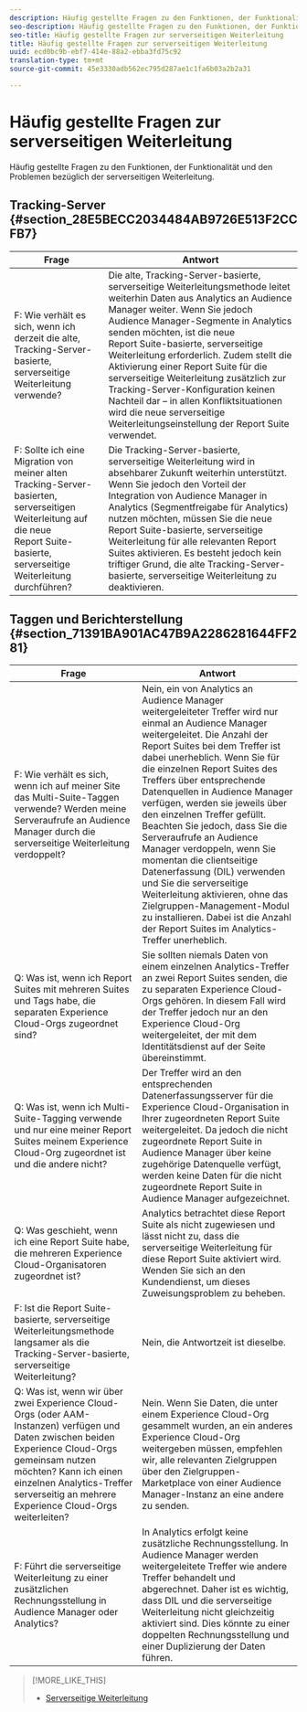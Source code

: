 ```yaml
---
description: Häufig gestellte Fragen zu den Funktionen, der Funktionalität und den Problemen bezüglich der serverseitigen Weiterleitung.
seo-description: Häufig gestellte Fragen zu den Funktionen, der Funktionalität und den Problemen bezüglich der serverseitigen Weiterleitung.
seo-title: Häufig gestellte Fragen zur serverseitigen Weiterleitung
title: Häufig gestellte Fragen zur serverseitigen Weiterleitung
uuid: ecd0bc9b-ebf7-414e-88a2-ebba3fd75c92
translation-type: tm+mt
source-git-commit: 45e3330adb562ec795d287ae1c1fa6b03a2b2a31

---
```



# Häufig gestellte Fragen zur serverseitigen Weiterleitung

Häufig gestellte Fragen zu den Funktionen, der Funktionalität und den Problemen bezüglich der serverseitigen Weiterleitung.

## Tracking-Server {#section_28E5BECC2034484AB9726E513F2CCFB7}

| Frage | Antwort |
|--- |--- |
| F: Wie verhält es sich, wenn ich derzeit die alte, Tracking-Server-basierte, serverseitige Weiterleitung verwende? | Die alte, Tracking-Server-basierte, serverseitige Weiterleitungsmethode leitet weiterhin Daten aus Analytics an Audience Manager weiter. Wenn Sie jedoch Audience Manager-Segmente in Analytics senden möchten, ist die neue Report Suite-basierte, serverseitige Weiterleitung erforderlich. Zudem stellt die Aktivierung einer Report Suite für die serverseitige Weiterleitung zusätzlich zur Tracking-Server-Konfiguration keinen Nachteil dar – in allen Konfliktsituationen wird die neue serverseitige Weiterleitungseinstellung der Report Suite verwendet. |
| F: Sollte ich eine Migration von meiner alten Tracking-Server-basierten, serverseitigen Weiterleitung auf die neue Report Suite-basierte, serverseitige Weiterleitung durchführen? | Die Tracking-Server-basierte, serverseitige Weiterleitung wird in absehbarer Zukunft weiterhin unterstützt. Wenn Sie jedoch den Vorteil der Integration von Audience Manager in Analytics (Segmentfreigabe für Analytics) nutzen möchten, müssen Sie die neue Report Suite-basierte, serverseitige Weiterleitung für alle relevanten Report Suites aktivieren. Es besteht jedoch kein triftiger Grund, die alte Tracking-Server-basierte, serverseitige Weiterleitung zu deaktivieren. |

## Taggen und Berichterstellung {#section_71391BA901AC47B9A2286281644FF281}

| Frage | Antwort |
|--- |--- |
| F: Wie verhält es sich, wenn ich auf meiner Site das Multi-Suite-Taggen verwende? Werden meine Serveraufrufe an Audience Manager durch die serverseitige Weiterleitung verdoppelt? | Nein, ein von Analytics an Audience Manager weitergeleiteter Treffer wird nur einmal an Audience Manager weitergeleitet. Die Anzahl der Report Suites bei dem Treffer ist dabei unerheblich. Wenn Sie für die einzelnen Report Suites des Treffers über entsprechende Datenquellen in Audience Manager verfügen, werden sie jeweils über den einzelnen Treffer gefüllt.  Beachten Sie jedoch, dass Sie die Serveraufrufe an Audience Manager verdoppeln, wenn Sie momentan die clientseitige Datenerfassung (DIL) verwenden und Sie die serverseitige Weiterleitung aktivieren, ohne das Zielgruppen-Management-Modul zu installieren. Dabei ist die Anzahl der Report Suites im Analytics-Treffer unerheblich. |
| Q: Was ist, wenn ich Report Suites mit mehreren Suites und Tags habe, die separaten Experience Cloud-Orgs zugeordnet sind? | Sie sollten niemals Daten von einem einzelnen Analytics-Treffer an zwei Report Suites senden, die zu separaten Experience Cloud-Orgs gehören. In diesem Fall wird der Treffer jedoch nur an den Experience Cloud-Org weitergeleitet, der mit dem Identitätsdienst auf der Seite übereinstimmt. |
| Q: Was ist, wenn ich Multi-Suite-Tagging verwende und nur eine meiner Report Suites meinem Experience Cloud-Org zugeordnet ist und die andere nicht? | Der Treffer wird an den entsprechenden Datenerfassungsserver für die Experience Cloud-Organisation in Ihrer zugeordneten Report Suite weitergeleitet. Da jedoch die nicht zugeordnete Report Suite in Audience Manager über keine zugehörige Datenquelle verfügt, werden keine Daten für die nicht zugeordnete Report Suite in Audience Manager aufgezeichnet. |
| Q: Was geschieht, wenn ich eine Report Suite habe, die mehreren Experience Cloud-Organisatoren zugeordnet ist? | Analytics betrachtet diese Report Suite als nicht zugewiesen und lässt nicht zu, dass die serverseitige Weiterleitung für diese Report Suite aktiviert wird. Wenden Sie sich an den Kundendienst, um dieses Zuweisungsproblem zu beheben. |
| F: Ist die Report Suite-basierte, serverseitige Weiterleitungsmethode langsamer als die Tracking-Server-basierte, serverseitige Weiterleitung? | Nein, die Antwortzeit ist dieselbe. |
| Q: Was ist, wenn wir über zwei Experience Cloud-Orgs (oder AAM-Instanzen) verfügen und Daten zwischen beiden Experience Cloud-Orgs gemeinsam nutzen möchten? Kann ich einen einzelnen Analytics-Treffer serverseitig an mehrere Experience Cloud-Orgs weiterleiten? | Nein. Wenn Sie Daten, die unter einem Experience Cloud-Org gesammelt wurden, an ein anderes Experience Cloud-Org weitergeben müssen, empfehlen wir, alle relevanten Zielgruppen über den Zielgruppen-Marketplace von einer Audience Manager-Instanz an eine andere zu senden. |
| F: Führt die serverseitige Weiterleitung zu einer zusätzlichen Rechnungsstellung in Audience Manager oder Analytics? | In Analytics erfolgt keine zusätzliche Rechnungsstellung. In Audience Manager werden weitergeleitete Treffer wie andere Treffer behandelt und abgerechnet.  Daher ist es wichtig, dass DIL und die serverseitige Weiterleitung nicht gleichzeitig aktiviert sind. Dies könnte zu einer doppelten Rechnungsstellung und einer Duplizierung der Daten führen. |

>[!MORE_LIKE_THIS]
>
>* [Serverseitige Weiterleitung](/help/admin/admin/c-server-side-forwarding/ssf.md)


